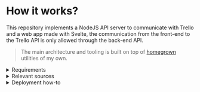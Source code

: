 # How it works?

This repository implements a NodeJS API server to communicate with Trello and a web app made with Svelte,
the communication from the front-end to the Trello API is only allowed through the back-end API.

> The main architecture and tooling is built on top of [homegrown](https://grown.jamming.dev/) utilities of my own.

<details>
<summary>Requirements</summary>

### View 1

- [x] This view must be used to login:
  - [x] Implement any authorization method, the result of the login must return the Trello Token and Key necessary to do requests to Trello's API.

### View 2

- [x] Immediately after login:
  - [x] There must be a dropdown to select the workspace (Organization)
  - [x] Once the workspace is selected, a second dropdown must be enabled to select the board (Boards assigned to the selected workspace)
  - [x] Once a board is selected, a grouped list must be created in the bottom with the list of cards
     - [x] The cards must be grouped by stage
     - [x] If the card contains activities, the activities must be listed (Must be clear to which card the activity belongs)
     - [x] The user must be able to Create/Update cards.
        - [x] To create or update a card, the user must be able to at least fill the following information:
           - [x] Title
           - [x] Description
           - [x] Due Date
           - [x] Assign to multiple members
              - [x] The UI must show the display name of the members not the ID's

### Notification

- [x] If the user deletes a card, send an email notification (Don't include your email credentials in your project).
    - [x] Send the email to any email you want.
    - [x] Implement this step in the back end thru an API call.
    - [x] In the email body add:
        - [x] Type of Object deleted
        - [x] Name / Description of the deleted object
        - [x] User who deleted the object.

</details>

<details>
<summary>Relevant sources</summary>

### Server side

- `server.js` &mdash; Our NodeJS application
- `static.json` &mdash; Settings for the web-server on Heroku
- `Procfile` &mdash; Custom `web:` process for running Nginx + NodeJS

- `api/` &mdash; Here we setup our API `handlers.js` and `routes.js`
  - `controllers/` &mdash; Use `provider.js` files to inject dependencies
  - `mailings/` &mdash; Pug templates and LESS stylesheets for the mailings

> E-mail sent by the application can be accesed through the [/email](https://jamstack-nodejs-trello-client.herokuapp.com/email) endpoint.

### Client side

- `app/` &mdash; Web app sources, i.e. the `main.js` is the entry-point
  - `components/` &mdash; Svelte components on the wild!
  - `resources/` &mdash; Files found in `sprites/` are used as `<SvgIcon />`
  - `shared/` &mdash; Utility functions and shared state

> I prefer to work with [Svelte](https://svelte.dev/) over React or Vue. It's easy to grasp and helps you [get stuff done quickly!](https://svelte.dev/examples#hello-world)

</details>

<details>
<summary>Deployment how-to</summary>

## Heroku

The following buildpacks are required:

- [heroku/nodejs](https://devcenter.heroku.com/articles/getting-started-with-nodejs)
- [heroku-community/static](https://github.com/heroku/heroku-buildpack-static)

> Deployments are done by running `git push heroku main`

### Environment

The following variables are required on the server, e.g.

```
MAILDEV=YES
TRELLO_API_KEY=XXX
```

> Either `export`'ed, on a `.env` file or added through `heroku config:add`

### Development

Execute `make` in your terminal, it'll setup the dependencies and start the services.

> [Maildev](https://github.com/maildev/maildev) should be enabled by default since it's just for demo purposes, otherwise you must [configure it](https://github.com/tacoss/mailor).

</details>
